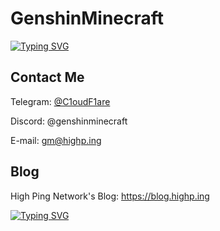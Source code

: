 # GenshinMinecraft

[![Typing SVG](https://readme-typing-svg.herokuapp.com?font=Agbalumo&pause=1000&random=false&width=435&lines=Hi%2C+There+is+GenshinMinecraft)](https://git.io/typing-svg)

## Contact Me

Telegram: [@C1oudF1are](https://t.me/c1oudf1are)

Discord: @genshinminecraft

E-mail: gm@highp.ing

## Blog
High Ping Network's Blog: <https://blog.highp.ing>

[![Typing SVG](https://readme-typing-svg.herokuapp.com?font=Pixelify+Sans&size=30&pause=1000&random=false&width=435&lines=WE+LOVE+OPEN-SOURCE+--Arduino)](https://git.io/typing-svg)
